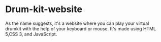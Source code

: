 # Drum-kit-website
  As the name suggests, it's a website where you can play your virtual drumkit with the help of your keyboard or mouse. It's made using HTML 5,CSS 3, and JavaScript.
